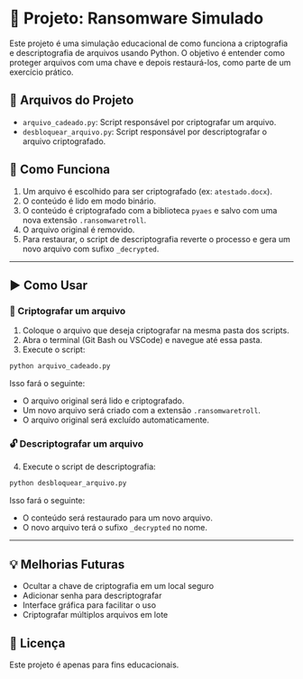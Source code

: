 # 🔐 Projeto: Ransomware Simulado

Este projeto é uma simulação educacional de como funciona a criptografia e descriptografia de arquivos usando Python. O objetivo é entender como proteger arquivos com uma chave e depois restaurá-los, como parte de um exercício prático.

## 📁 Arquivos do Projeto

- `arquivo_cadeado.py`: Script responsável por criptografar um arquivo.
- `desbloquear_arquivo.py`: Script responsável por descriptografar o arquivo criptografado.

## 🧠 Como Funciona

1. Um arquivo é escolhido para ser criptografado (ex: `atestado.docx`).
2. O conteúdo é lido em modo binário.
3. O conteúdo é criptografado com a biblioteca `pyaes` e salvo com uma nova extensão `.ransomwaretroll`.
4. O arquivo original é removido.
5. Para restaurar, o script de descriptografia reverte o processo e gera um novo arquivo com sufixo `_decrypted`.

---

## ▶️ Como Usar

### 🔐 Criptografar um arquivo

1. Coloque o arquivo que deseja criptografar na mesma pasta dos scripts.
2. Abra o terminal (Git Bash ou VSCode) e navegue até essa pasta.
3. Execute o script:

```bash
python arquivo_cadeado.py
```

Isso fará o seguinte:

- O arquivo original será lido e criptografado.
- Um novo arquivo será criado com a extensão `.ransomwaretroll`.
- O arquivo original será excluído automaticamente.

### 🔓 Descriptografar um arquivo

4. Execute o script de descriptografia:

```bash
python desbloquear_arquivo.py
```

Isso fará o seguinte:

- O conteúdo será restaurado para um novo arquivo.
- O novo arquivo terá o sufixo `_decrypted` no nome.

---

## 💡 Melhorias Futuras

- Ocultar a chave de criptografia em um local seguro
- Adicionar senha para descriptografar
- Interface gráfica para facilitar o uso
- Criptografar múltiplos arquivos em lote

## 🧾 Licença

Este projeto é apenas para fins educacionais.
